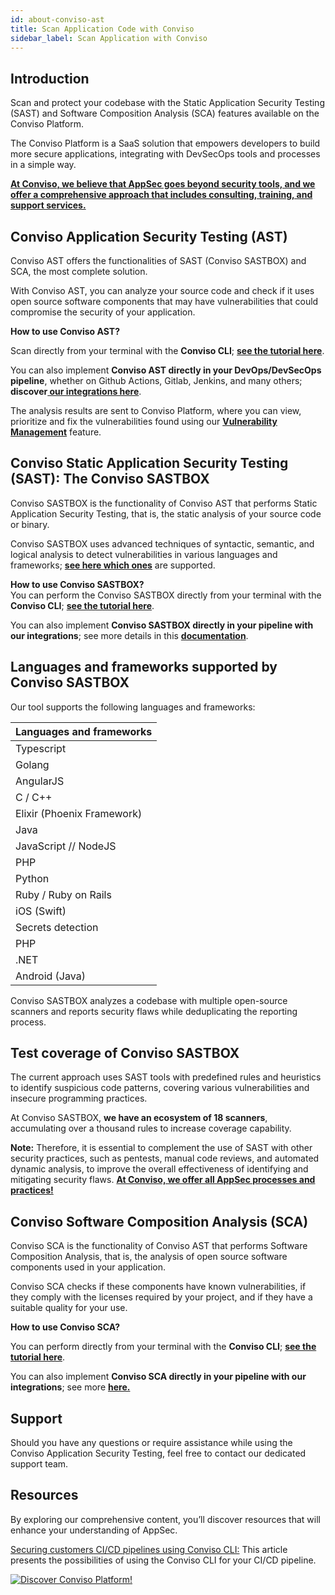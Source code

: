 ```yaml
---
id: about-conviso-ast
title: Scan Application Code with Conviso
sidebar_label: Scan Application with Conviso
---
```


## Introduction

Scan and protect your codebase with the Static Application Security Testing (SAST) and  Software Composition Analysis (SCA) features available on the Conviso Platform.

The Conviso Platform is a SaaS solution that empowers developers to build more secure applications, integrating with DevSecOps tools and processes in a simple way.

**[At Conviso, we believe that AppSec goes beyond security tools, and we offer a comprehensive approach that includes consulting, training, and support services.](https://cta-service-cms2.hubspot.com/web-interactives/public/v1/track/redirect?encryptedPayload=AVxigLKtcWzoFbzpyImNNQsXC9S54LjJuklwM39zNd7hvSoR%2FVTX%2FXjNdqdcIIDaZwGiNwYii5hXwRR06puch8xINMyL3EXxTMuSG8Le9if9juV3u%2F%2BX%2FCKsCZN1tLpW39gGnNpiLedq%2BrrfmYxgh8G%2BTcRBEWaKasQ%3D&webInteractiveContentId=125788977029&portalId=5613826)**

## Conviso Application Security Testing (AST)

Conviso AST offers the functionalities of SAST (Conviso SASTBOX) and SCA, the most complete solution. 

With Conviso AST, you can analyze your source code and check if it uses open source software components that may have vulnerabilities that could compromise the security of your application.

**How to use Conviso AST?**

Scan directly from your terminal with the **Conviso CLI**; **[see the tutorial here](../conviso-cli/installation.md)**.

You can also implement **Conviso AST directly in your DevOps/DevSecOps pipeline**, whether on Github Actions, Gitlab, Jenkins, and many others; **discover[ our integrations here](../integrations/integrations_intro.md)**.

The analysis results are sent to Conviso Platform, where you can view, prioritize and fix the vulnerabilities found using our **[Vulnerability Management](../general/vulnerabilities_management.md)** feature.

## Conviso Static Application Security Testing (SAST): The Conviso SASTBOX

Conviso SASTBOX is the functionality of Conviso AST that performs Static Application Security Testing, that is, the static analysis of your source code or binary. 

Conviso SASTBOX uses advanced techniques of syntactic, semantic, and logical analysis to detect vulnerabilities in various languages and frameworks; **[see here which ones](#languages-and-frameworks-supported-by-conviso-sastbox)** are supported.

**How to use Conviso SASTBOX?**  \
You can perform the Conviso SASTBOX directly from your terminal with the **Conviso CLI**; **[see the tutorial here](../cli/ast.md)**.

You can also implement **Conviso SASTBOX directly in your pipeline with our integrations**; see more details in this **[documentation](../integrations/integrations_intro.md/#conviso-platform-cicd-integration)**.

## Languages and frameworks supported by Conviso SASTBOX

Our tool supports the following languages and frameworks:

| Languages and frameworks     |
| ---------------------------- |
| Typescript                   |
| Golang                       |
| AngularJS                    |
| C / C++                      |
| Elixir (Phoenix Framework)   |
| Java                         |
| JavaScript // NodeJS         |
| PHP                          |
| Python                       |
| Ruby / Ruby on Rails         |
| iOS (Swift)                  |
| Secrets detection            |
| PHP                          |
| .NET                         |
| Android (Java)               |

Conviso SASTBOX analyzes a codebase with multiple open-source scanners and reports security flaws while deduplicating the reporting process.

## Test coverage of Conviso SASTBOX

The current approach uses SAST tools with predefined rules and heuristics to identify suspicious code patterns, covering various vulnerabilities and insecure programming practices.

At Conviso SASTBOX, **we have an ecosystem of 18 scanners**, accumulating over a thousand rules to increase coverage capability.

**Note:** Therefore, it is essential to complement the use of SAST with other security practices, such as pentests, manual code reviews, and automated dynamic analysis, to improve the overall effectiveness of identifying and mitigating security flaws. **[At Conviso, we offer all AppSec processes and practices!](https://cta-service-cms2.hubspot.com/web-interactives/public/v1/track/redirect?encryptedPayload=AVxigLKtcWzoFbzpyImNNQsXC9S54LjJuklwM39zNd7hvSoR%2FVTX%2FXjNdqdcIIDaZwGiNwYii5hXwRR06puch8xINMyL3EXxTMuSG8Le9if9juV3u%2F%2BX%2FCKsCZN1tLpW39gGnNpiLedq%2BrrfmYxgh8G%2BTcRBEWaKasQ%3D&webInteractiveContentId=125788977029&portalId=5613826)**

## Conviso Software Composition Analysis (SCA)

Conviso SCA is the functionality of Conviso AST that performs Software Composition Analysis, that is, the analysis of open source software components used in your application.

Conviso SCA checks if these components have known vulnerabilities, if they comply with the licenses required by your project, and if they have a suitable quality for your use.

**How to use Conviso SCA?** 

You can perform directly from your terminal with the **Conviso CLI**; **[see the tutorial here](../cli/ast.md)**.

You can also implement **Conviso SCA directly in your pipeline with our integrations**; see more **[here.](../integrations/integrations_intro.md/#conviso-platform-cicd-integration)**

## Support

Should you have any questions or require assistance while using the Conviso Application Security Testing, feel free to contact our dedicated support team.

## Resources

By exploring our comprehensive content, you’ll discover resources that will enhance your understanding of AppSec.

[Securing customers CI/CD pipelines using Conviso CLI:](https://bit.ly/3LS1oD7) This article presents the possibilities of using the Conviso CLI for your CI/CD pipeline.


[![Discover Conviso Platform!](https://no-cache.hubspot.com/cta/default/5613826/interactive-125788977029.png)](https://cta-service-cms2.hubspot.com/web-interactives/public/v1/track/redirect?encryptedPayload=AVxigLKtcWzoFbzpyImNNQsXC9S54LjJuklwM39zNd7hvSoR%2FVTX%2FXjNdqdcIIDaZwGiNwYii5hXwRR06puch8xINMyL3EXxTMuSG8Le9if9juV3u%2F%2BX%2FCKsCZN1tLpW39gGnNpiLedq%2BrrfmYxgh8G%2BTcRBEWaKasQ%3D&webInteractiveContentId=125788977029&portalId=5613826)